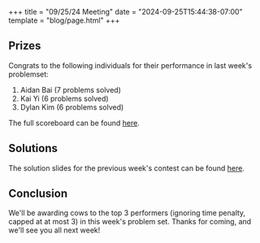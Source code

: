 +++
title = "09/25/24 Meeting"
date = "2024-09-25T15:44:38-07:00"
template = "blog/page.html"
+++

## Prizes

Congrats to the following individuals for their performance in last week's problemset:
1. Aidan Bai (7 problems solved)
2. Kai Yi (6 problems solved)
3. Dylan Kim (6 problems solved)

The full scoreboard can be found [here](https://codeforces.com/group/t22P8AwpuF/contest/550915/standings/groupmates/true).

## Solutions

The solution slides for the previous week's contest can be found [here](https://docs.google.com/presentation/d/1O8VIGJBMt4FZnz9ZOfWIDFkVlYUV68a5Nr7SUBtXR28/edit?usp=sharing).

## Conclusion

We'll be awarding cows to the top 3 performers (ignoring time penalty, capped at at most 3) in this week's problem set.
Thanks for coming, and we'll see you all next week!
